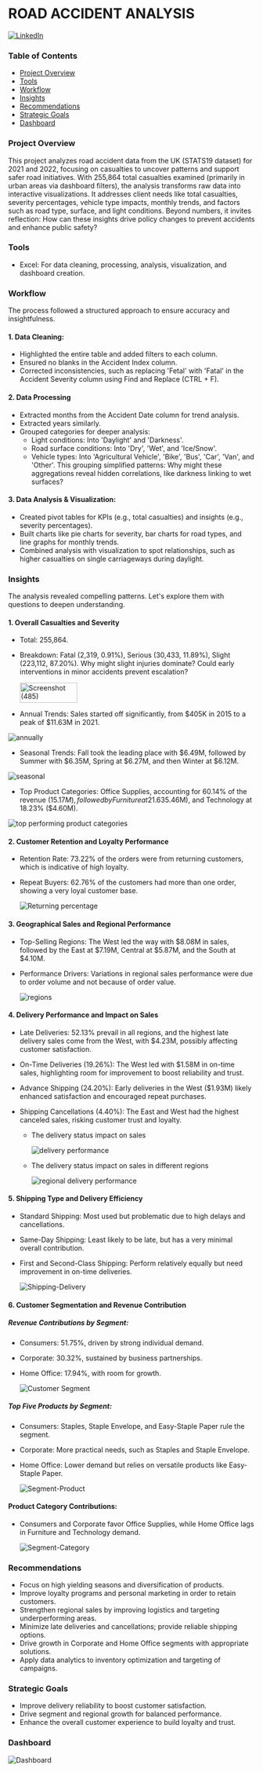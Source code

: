 # ROAD ACCIDENT ANALYSIS

[![LinkedIn](https://img.shields.io/badge/LinkedIn-Post-blue)](https://www.linkedin.com/posts/eromosele-itoya_dataanalysis-excel-roadsafety-activity-7362812907065077760-3Usm?utm_source=share&utm_medium=member_desktop&rcm=ACoAAEbDOGsBGINDr5uoWo3fkmNHZc_HI1Qst6k)

### Table of Contents
- [Project Overview](#Project-Overview)
- [Tools](#Tools)
- [Workflow](#Workflow)
- [Insights](#Insights)
- [Recommendations](#Recommendations)
- [Strategic Goals](#Strategic-Goals)
- [Dashboard](#Dashboard)


### Project Overview
This project analyzes road accident data from the UK (STATS19 dataset) for 2021 and 2022, focusing on casualties to uncover patterns and support safer road initiatives. With 255,864 total casualties examined (primarily in urban areas via dashboard filters), the analysis transforms raw data into interactive visualizations. It addresses client needs like total casualties, severity percentages, vehicle type impacts, monthly trends, and factors such as road type, surface, and light conditions. Beyond numbers, it invites reflection: How can these insights drive policy changes to prevent accidents and enhance public safety?

### Tools
- Excel: For data cleaning, processing, analysis, visualization, and dashboard creation.

### Workflow
The process followed a structured approach to ensure accuracy and insightfulness.
#### 1. Data Cleaning:
- Highlighted the entire table and added filters to each column.
- Ensured no blanks in the Accident Index column.
- Corrected inconsistencies, such as replacing 'Fetal' with 'Fatal' in the Accident Severity column using Find and Replace (CTRL + F).
    
#### 2.	Data Processing
- Extracted months from the Accident Date column for trend analysis.
- Extracted years similarly.
- Grouped categories for deeper analysis:
  - Light conditions: Into 'Daylight' and 'Darkness'.
  - Road surface conditions: Into 'Dry', 'Wet', and 'Ice/Snow'.
  - Vehicle types: Into 'Agricultural Vehicle', 'Bike', 'Bus', 'Car', 'Van', and 'Other'. This grouping simplified patterns: Why might these aggregations reveal hidden correlations, like darkness linking to wet surfaces?
  
#### 3.	Data Analysis & Visualization:
- Created pivot tables for KPIs (e.g., total casualties) and insights (e.g., severity percentages).
- Built charts like pie charts for severity, bar charts for road types, and line graphs for monthly trends.
- Combined analysis with visualization to spot relationships, such as higher casualties on single carriageways during daylight.

### Insights
The analysis revealed compelling patterns. Let's explore them with questions to deepen understanding.
#### 1. Overall Casualties and Severity
- Total: 255,864.
- Breakdown: Fatal (2,319, 0.91%), Serious (30,433, 11.89%), Slight (223,112, 87.20%).
Why might slight injuries dominate? Could early interventions in minor accidents prevent escalation?
  
  <img width="117" height="41" alt="Screenshot (485)" src="https://github.com/user-attachments/assets/b0816b27-ee42-44b7-93b9-460ac4f6ffe1" />

-  Annual Trends: Sales started off significantly, from $405K in 2015 to a peak of $11.63M in 2021.

  ![annually](https://github.com/user-attachments/assets/010119b1-c0ab-40b8-8080-f7ac50a5b64d)

-  Seasonal Trends: Fall took the leading place with $6.49M, followed by Summer with $6.35M, Spring at $6.27M, and then Winter at $6.12M.

  ![seasonal](https://github.com/user-attachments/assets/66f66083-0fe0-4a75-92ed-69e6529e3764)

-  Top Product Categories: Office Supplies, accounting for 60.14% of the revenue ($15.17M), followed by Furniture at 21.63% ($5.46M), and Technology at 18.23% ($4.60M).
  
  ![top performing product categories](https://github.com/user-attachments/assets/55d5a837-d01d-42d0-bf0b-0a1a44222214)

#### 2. Customer Retention and Loyalty Performance
- Retention Rate: 73.22% of the orders were from returning customers, which is indicative of high loyalty.
- Repeat Buyers: 62.76% of the customers had more than one order, showing a very loyal customer base.
  
  ![Returning percentage](https://github.com/user-attachments/assets/50eab98a-cd93-49fb-a641-784dca6cdae9)

#### 3.  Geographical Sales and Regional Performance
- Top-Selling Regions: The West led the way with $8.08M in sales, followed by the East at $7.19M, Central at $5.87M, and the South at $4.10M.
- Performance Drivers: Variations in regional sales performance were due to order volume and not because of order value.

  ![regions](https://github.com/user-attachments/assets/c35f74a5-5fc5-474b-b8c1-d5d09b4c275f)

#### 4. Delivery Performance and Impact on Sales
- Late Deliveries: 52.13% prevail in all regions, and the highest late delivery sales come from the West, with $4.23M, possibly affecting customer satisfaction.
  
- On-Time Deliveries (19.26%): The West led with $1.58M in on-time sales, highlighting room for improvement to boost reliability and trust.
  
- Advance Shipping (24.20%): Early deliveries in the West ($1.93M) likely enhanced satisfaction and encouraged repeat purchases.
  
- Shipping Cancellations (4.40%): The East and West had the highest canceled sales, risking customer trust and loyalty.

  - The delivery status impact on sales

    ![delivery performance](https://github.com/user-attachments/assets/c5476f3d-e6b4-46a1-909a-7de047e12958)

  - The delivery status impact on sales in different regions
    
    ![regional delivery performance](https://github.com/user-attachments/assets/0463b025-1d5e-4f2a-9b13-7b61b7a3234a)

#### 5.  Shipping Type and Delivery Efficiency
- Standard Shipping: Most used but problematic due to high delays and cancellations.
- Same-Day Shipping: Least likely to be late, but has a very minimal overall contribution.
- First and Second-Class Shipping: Perform relatively equally but need improvement in on-time deliveries.

  ![Shipping-Delivery](https://github.com/user-attachments/assets/c89e64ba-8b89-4878-a6e0-767b163a1d32)

#### 6. Customer Segmentation and Revenue Contribution

##### Revenue Contributions by Segment:
- Consumers: 51.75%, driven by strong individual demand.
- Corporate: 30.32%, sustained by business partnerships.
- Home Office: 17.94%, with room for growth.
  
  ![Customer Segment](https://github.com/user-attachments/assets/f0fe2738-4183-4d3a-af76-ebac5a329311)

##### Top Five Products by Segment:
- Consumers: Staples, Staple Envelope, and Easy-Staple Paper rule the segment.
- Corporate: More practical needs, such as Staples and Staple Envelope.
- Home Office: Lower demand but relies on versatile products like Easy-Staple Paper.

  ![Segment-Product](https://github.com/user-attachments/assets/7f225bd7-5fbe-45c9-907f-661791e7665c)

#### Product Category Contributions:
- Consumers and Corporate favor Office Supplies, while Home Office lags in Furniture and Technology demand.

  ![Segment-Category](https://github.com/user-attachments/assets/6858a163-e8d5-4164-b79b-e107ebbb83fe)

### Recommendations
- Focus on high yielding seasons and diversification of products.
- Improve loyalty programs and personal marketing in order to retain customers.
- Strengthen regional sales by improving logistics and targeting underperforming areas.
- Minimize late deliveries and cancellations; provide reliable shipping options.
- Drive growth in Corporate and Home Office segments with appropriate solutions.
- Apply data analytics to inventory optimization and targeting of campaigns.

### Strategic Goals
- Improve delivery reliability to boost customer satisfaction.
- Drive segment and regional growth for balanced performance.
- Enhance the overall customer experience to build loyalty and trust.

### Dashboard

  ![Dashboard](https://github.com/user-attachments/assets/4f464b33-b264-461f-b209-9a7f16cf277e)
